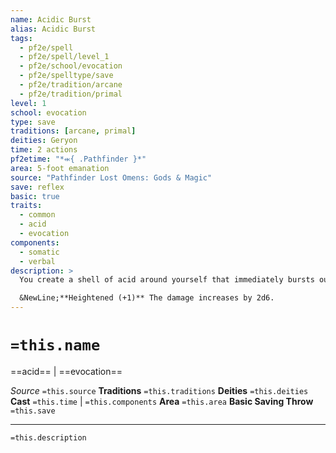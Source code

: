 ```yaml
---
name: Acidic Burst
alias: Acidic Burst
tags:
  - pf2e/spell
  - pf2e/spell/level_1
  - pf2e/school/evocation
  - pf2e/spelltype/save
  - pf2e/tradition/arcane
  - pf2e/tradition/primal
level: 1
school: evocation
type: save
traditions: [arcane, primal]
deities: Geryon
time: 2 actions
pf2etime: "*⬺{ .Pathfinder }*"
area: 5-foot emanation
source: "Pathfinder Lost Omens: Gods & Magic"
save: reflex
basic: true
traits:
  - common
  - acid
  - evocation
components:
  - somatic
  - verbal
description: >
  You create a shell of acid around yourself that immediately bursts outward, dealing 2d6 acid damage to each creature in the area.

  &NewLine;**Heightened (+1)** The damage increases by 2d6.
---
```

# `=this.name`
==acid== | ==evocation==

*Source* `=this.source`
**Traditions** `=this.traditions`
**Deities** `=this.deities`
**Cast** `=this.time` | `=this.components`
**Area** `=this.area`
**Basic Saving Throw** `=this.save`

***
`=this.description`